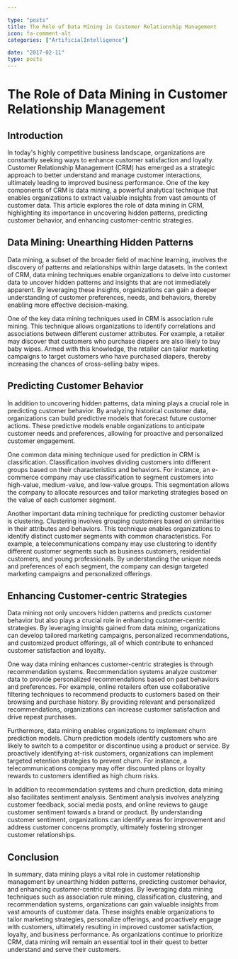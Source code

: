 ```yaml
---

type: "posts"
title: The Role of Data Mining in Customer Relationship Management
icon: fa-comment-alt
categories: ["ArtificialIntelligence"]

date: "2017-02-11"
type: posts
---
```





# The Role of Data Mining in Customer Relationship Management

## Introduction

In today's highly competitive business landscape, organizations are constantly seeking ways to enhance customer satisfaction and loyalty. Customer Relationship Management (CRM) has emerged as a strategic approach to better understand and manage customer interactions, ultimately leading to improved business performance. One of the key components of CRM is data mining, a powerful analytical technique that enables organizations to extract valuable insights from vast amounts of customer data. This article explores the role of data mining in CRM, highlighting its importance in uncovering hidden patterns, predicting customer behavior, and enhancing customer-centric strategies.

## Data Mining: Unearthing Hidden Patterns

Data mining, a subset of the broader field of machine learning, involves the discovery of patterns and relationships within large datasets. In the context of CRM, data mining techniques enable organizations to delve into customer data to uncover hidden patterns and insights that are not immediately apparent. By leveraging these insights, organizations can gain a deeper understanding of customer preferences, needs, and behaviors, thereby enabling more effective decision-making.

One of the key data mining techniques used in CRM is association rule mining. This technique allows organizations to identify correlations and associations between different customer attributes. For example, a retailer may discover that customers who purchase diapers are also likely to buy baby wipes. Armed with this knowledge, the retailer can tailor marketing campaigns to target customers who have purchased diapers, thereby increasing the chances of cross-selling baby wipes.

## Predicting Customer Behavior

In addition to uncovering hidden patterns, data mining plays a crucial role in predicting customer behavior. By analyzing historical customer data, organizations can build predictive models that forecast future customer actions. These predictive models enable organizations to anticipate customer needs and preferences, allowing for proactive and personalized customer engagement.

One common data mining technique used for prediction in CRM is classification. Classification involves dividing customers into different groups based on their characteristics and behaviors. For instance, an e-commerce company may use classification to segment customers into high-value, medium-value, and low-value groups. This segmentation allows the company to allocate resources and tailor marketing strategies based on the value of each customer segment.

Another important data mining technique for predicting customer behavior is clustering. Clustering involves grouping customers based on similarities in their attributes and behaviors. This technique enables organizations to identify distinct customer segments with common characteristics. For example, a telecommunications company may use clustering to identify different customer segments such as business customers, residential customers, and young professionals. By understanding the unique needs and preferences of each segment, the company can design targeted marketing campaigns and personalized offerings.

## Enhancing Customer-centric Strategies

Data mining not only uncovers hidden patterns and predicts customer behavior but also plays a crucial role in enhancing customer-centric strategies. By leveraging insights gained from data mining, organizations can develop tailored marketing campaigns, personalized recommendations, and customized product offerings, all of which contribute to enhanced customer satisfaction and loyalty.

One way data mining enhances customer-centric strategies is through recommendation systems. Recommendation systems analyze customer data to provide personalized recommendations based on past behaviors and preferences. For example, online retailers often use collaborative filtering techniques to recommend products to customers based on their browsing and purchase history. By providing relevant and personalized recommendations, organizations can increase customer satisfaction and drive repeat purchases.

Furthermore, data mining enables organizations to implement churn prediction models. Churn prediction models identify customers who are likely to switch to a competitor or discontinue using a product or service. By proactively identifying at-risk customers, organizations can implement targeted retention strategies to prevent churn. For instance, a telecommunications company may offer discounted plans or loyalty rewards to customers identified as high churn risks.

In addition to recommendation systems and churn prediction, data mining also facilitates sentiment analysis. Sentiment analysis involves analyzing customer feedback, social media posts, and online reviews to gauge customer sentiment towards a brand or product. By understanding customer sentiment, organizations can identify areas for improvement and address customer concerns promptly, ultimately fostering stronger customer relationships.

## Conclusion

In summary, data mining plays a vital role in customer relationship management by unearthing hidden patterns, predicting customer behavior, and enhancing customer-centric strategies. By leveraging data mining techniques such as association rule mining, classification, clustering, and recommendation systems, organizations can gain valuable insights from vast amounts of customer data. These insights enable organizations to tailor marketing strategies, personalize offerings, and proactively engage with customers, ultimately resulting in improved customer satisfaction, loyalty, and business performance. As organizations continue to prioritize CRM, data mining will remain an essential tool in their quest to better understand and serve their customers.